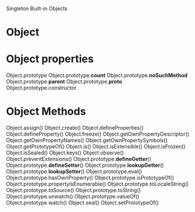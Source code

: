 Singleton Built-in Objects

# Object

# Object properties
Object.prototype
Object.prototype.__count__
Object.prototype.__noSuchMethod__
Object.prototype.__parent__
Object.prototype.__proto__
Object.prototype.constructor

# Object Methods
Object.assign()
Object.create()
Object.defineProperties()
Object.defineProperty()
Object.freeze()
Object.getOwnPropertyDescriptor()
Object.getOwnPropertyNames()
Object.getOwnPropertySymbols()
Object.getPrototypeOf()
Object.is()
Object.isExtensible()
Object.isFrozen()
Object.isSealed()
Object.keys()
Object.observe()
Object.preventExtensions()
Object.prototype.__defineGetter__()
Object.prototype.__defineSetter__()
Object.prototype.__lookupGetter__()
Object.prototype.__lookupSetter__()
Object.prototype.eval()
Object.prototype.hasOwnProperty()
Object.prototype.isPrototypeOf()
Object.prototype.propertyIsEnumerable()
Object.prototype.toLocaleString()
Object.prototype.toSource()
Object.prototype.toString()
Object.prototype.unwatch()
Object.prototype.valueOf()
Object.prototype.watch()
Object.seal()
Object.setPrototypeOf()